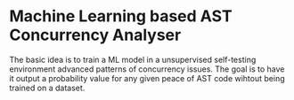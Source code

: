 # Machine Learning based AST Concurrency Analyser

The basic idea is to train a ML model in a unsupervised self-testing environment advanced patterns of concurrency issues. The goal is to have it output a probability value for any given peace of AST code wihtout being trained on a dataset.
